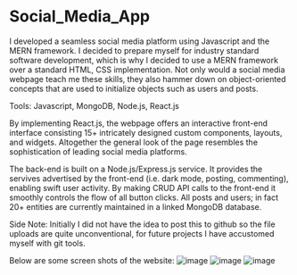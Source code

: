 # Social_Media_App
I developed a seamless social media platform using Javascript and the MERN framework. I decided to prepare myself for industry standard software development, which is why I decided to use a MERN framework over a standard HTML, CSS implementation. Not only would a social media webpage teach me these skills, they also hammer down on object-oriented concepts that are used to initialize objects such as users and posts.  

Tools: Javascript, MongoDB, Node.js, React.js

By implementing React.js, the webpage offers an interactive front-end interface consisting 15+ intricately designed custom components, layouts, and widgets. Altogether the general look of the page resembles the sophistication of leading social media platforms. 

The back-end is built on a Node.js/Express.js service. It provides the servives advertised by the front-end (i.e. dark mode, posting, commenting), enabling swift user activity. By making CRUD API calls to the front-end it smoothly controls the flow of all button clicks. All posts and users; in fact 20+ entities are currently maintained in a linked MongoDB database. 


Side Note: Initially I did not have the idea to post this to github so the file uploads are quite unconventional, for future projects I have accustomed myself with git tools.  

Below are some screen shots of the website: 
![image](https://github.com/gurmanjot11/MERN_Social_Media_App/assets/98248355/e8e11060-c50d-4cc1-a116-513bdafb6b3a)
![image](https://github.com/gurmanjot11/MERN_Social_Media_App/assets/98248355/6db293dd-d07f-4fd6-bccc-eb7dd6732284)
![image](https://github.com/gurmanjot11/MERN_Social_Media_App/assets/98248355/637ebb8d-192d-4043-b7d3-a7d00a5deded)


